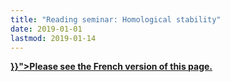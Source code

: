 ```yaml
---
title: "Reading seminar: Homological stability"
date: 2019-01-01
lastmod: 2019-01-14
---
```


<p class=lead><strong><a href="{{< ref path="gdt-stabilite" lang="fr" >}}">Please see the French version of this page.</a></strong></p>

